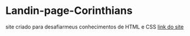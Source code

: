 # Landin-page-Corinthians
site criado para desafiarmeus conhecimentos de HTML e CSS
<a href="https://k-kawansousa.github.io/Institucional-Corinthians">link do site</a>
